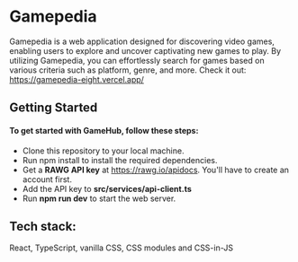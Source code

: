 # Gamepedia

Gamepedia is a web application designed for discovering video games, enabling users to explore and uncover captivating new games to play. By utilizing Gamepedia, you can effortlessly search for games based on various criteria such as platform, genre, and more.
Check it out: https://gamepedia-eight.vercel.app/

## Getting Started

#### To get started with GameHub, follow these steps:

- Clone this repository to your local machine.
- Run npm install to install the required dependencies.
- Get a **RAWG API key** at https://rawg.io/apidocs. You'll have to create an account first.
- Add the API key to **src/services/api-client.ts**
- Run **npm run dev** to start the web server.

## Tech stack:

React, TypeScript, vanilla CSS, CSS modules and CSS-in-JS
